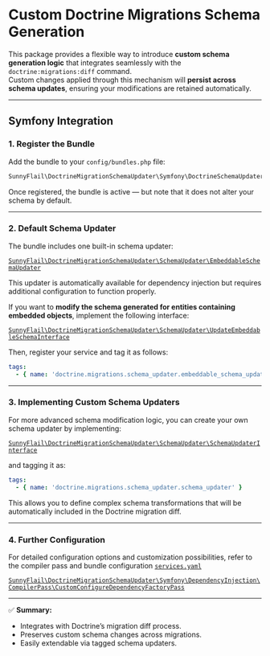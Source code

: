 # Custom Doctrine Migrations Schema Generation

This package provides a flexible way to introduce **custom schema generation logic** that integrates seamlessly with the `doctrine:migrations:diff` command.  
Custom changes applied through this mechanism will **persist across schema updates**, ensuring your modifications are retained automatically.

---

## Symfony Integration

### 1. Register the Bundle

Add the bundle to your `config/bundles.php` file:

```php
SunnyFlail\DoctrineMigrationSchemaUpdater\Symfony\DoctrineSchemaUpdaterBundle::class => ['dev' => true],
```

Once registered, the bundle is active — but note that it does not alter your schema by default.

---

### 2. Default Schema Updater

The bundle includes one built-in schema updater:

[`SunnyFlail\DoctrineMigrationSchemaUpdater\SchemaUpdater\EmbeddableSchemaUpdater`](./src/SchemaUpdater/EmbeddableSchemaUpdater.php)

This updater is automatically available for dependency injection but requires additional configuration to function properly.

If you want to **modify the schema generated for entities containing embedded objects**, implement the following interface:

[`SunnyFlail\DoctrineMigrationSchemaUpdater\SchemaUpdater\UpdateEmbeddableSchemaInterface`](./src/SchemaUpdater/UpdateEmbeddableSchemaInterface.php)

Then, register your service and tag it as follows:

```yaml
tags:
  - { name: 'doctrine.migrations.schema_updater.embeddable_schema_updater' }
```

---

### 3. Implementing Custom Schema Updaters

For more advanced schema modification logic, you can create your own schema updater by implementing:

[`SunnyFlail\DoctrineMigrationSchemaUpdater\SchemaUpdater\SchemaUpdaterInterface`](./src/SchemaUpdater/SchemaUpdaterInterface.php)

and tagging it as:

```yaml
tags:
  - { name: 'doctrine.migrations.schema_updater.schema_updater' }
```

This allows you to define complex schema transformations that will be automatically included in the Doctrine migration diff.

---

### 4. Further Configuration

For detailed configuration options and customization possibilities, refer to the compiler pass and bundle configuration
[`services.yaml`](./src/Symfony/Resources/config/services.yaml)

[`SunnyFlail\DoctrineMigrationSchemaUpdater\Symfony\DependencyInjection\CompilerPass\CustomConfigureDependencyFactoryPass`](./src/Symfony/DependencyInjection/CompilerPass/CustomConfigureDependencyFactoryPass.php)

---

✅ **Summary:**
- Integrates with Doctrine’s migration diff process.
- Preserves custom schema changes across migrations.
- Easily extendable via tagged schema updaters.  
